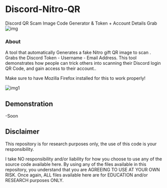 # Discord-Nitro-QR
Discord QR Scam Image Code Generator &amp; Token + Account Details Grab
![img](https://i.imgur.com/swei0ZN.png)
### About
A tool that automatically Generates a fake Nitro gift QR image to scan . Grabs the Discord Token - Username - Email Address. 
This tool demonstrates how people can trick others into scanning their Discord login QR Code, and gain access to their account..

Make sure to have Mozilla Firefox installed for this to work properly!


![img1](https://i.imgur.com/GPjzml1.png)

## Demonstration
-Soon

## Disclaimer
This repository is for research purposes only, the use of this code is your responsibility.

I take NO responsibility and/or liability for how you choose to use any of the source code available here. By using any of the files available in this repository, you understand that you are AGREEING TO USE AT YOUR OWN RISK. Once again, ALL files available here are for EDUCATION and/or RESEARCH purposes ONLY.


